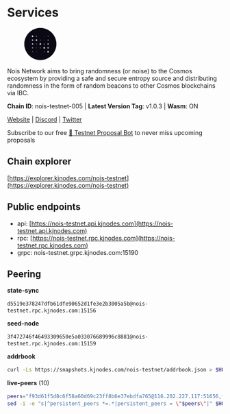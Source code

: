 # Services

<figure><img src="https://raw.githubusercontent.com/kj89/cosmos-images/main/logos/nois.png" alt=""><figcaption></figcaption></figure>

Nois Network aims to bring randomness (or noise)  to the Cosmos ecosystem by providing a safe and  secure entropy source and distributing randomness  in the form of random beacons to other Cosmos blockchains via IBC.

**Chain ID**: nois-testnet-005 | **Latest Version Tag**: v1.0.3 | **Wasm**: ON

[Website](https://nois.network) | [Discord](https://discord.gg/dHdpwtEb6F) | [Twitter](https://twitter.com/NoisRNG)



Subscribe to our free [🤖 Testnet Proposal Bot](https://t.me/kjnodes_testnet_proposal_bot) to never miss upcoming proposals


## Chain explorer
[https://explorer.kjnodes.com/nois-testnet](https://explorer.kjnodes.com/nois-testnet)

## Public endpoints

* api: [https://nois-testnet.api.kjnodes.com](https://nois-testnet.api.kjnodes.com)
* rpc: [https://nois-testnet.rpc.kjnodes.com](https://nois-testnet.rpc.kjnodes.com)
* grpc: nois-testnet.grpc.kjnodes.com:15190

## Peering

**state-sync**

```text
d5519e378247dfb61dfe90652d1fe3e2b3005a5b@nois-testnet.rpc.kjnodes.com:15156
```

**seed-node**

```text
3f472746f46493309650e5a033076689996c8881@nois-testnet.rpc.kjnodes.com:15159
```

**addrbook**
```bash
curl -Ls https://snapshots.kjnodes.com/nois-testnet/addrbook.json > $HOME/.noisd/config/addrbook.json
```

**live-peers** (10)
```bash
peers="f93d61f5d8c6f58a60d69c23ff8b6e37ebdfa765@116.202.227.117:51656,fa51a34d907a7680e0622f676d24709ebc148e00@162.19.31.150:55726,af4401e79346aa7309d9e11080a5b71fd3cff283@65.109.56.215:26656,2403cecea3dc5c6bcac9ff964095ac673fbc02ef@65.109.39.223:26636,d5d9d4b0af4c4ee119cd640fbbca72ff96f5c8c0@209.126.81.240:26631,65acf20f39df51e09027a2f204e359d57823a995@65.108.72.253:21656,08b081a1791ff0a8fdfa1d8e4a3c7e17af7a91aa@65.109.158.90:37656,d5519e378247dfb61dfe90652d1fe3e2b3005a5b@65.109.68.190:15156,d3ce97769bc00a698aee0f40eb8de0b2279b6b2c@65.109.28.177:32656,d82a26ef1cebfa8a57e7b06a4310b800740c1c6d@144.76.30.36:15648"
sed -i -e "s|^persistent_peers *=.*|persistent_peers = \"$peers\"|" $HOME/.noisd/config/config.toml
```
